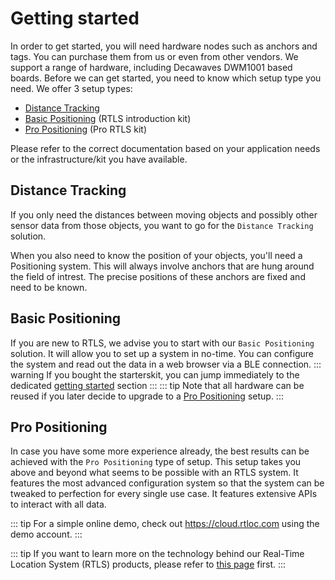 
# Getting started
In order to get started, you will need hardware nodes such as anchors and tags. You can purchase them from us or even from other vendors. We support a range of hardware, including Decawaves DWM1001 based boards.
Before we can get started, you need to know which setup type you need. We offer 3 setup types:
 - [Distance Tracking](/getstarted/distance_tracking_getting_started.html)
 - [Basic Positioning](/getstarted/basic_positioning_getting_started.html) (RTLS introduction kit)
 - [Pro Positioning](/getstarted/pro_positioning_getting_started.html) (Pro RTLS kit)
 
 Please refer to the correct documentation based on your application needs or the infrastructure/kit you have available.

 ## Distance Tracking
If you only need the distances between moving objects and possibly other sensor data from those objects, you want to go for the `Distance Tracking` solution.

When you also need to know the position of your objects, you'll need a Positioning system. This will always involve anchors that are hung around the field of intrest. The precise positions of these anchors are fixed and need to be known.

## Basic Positioning
If you are new to RTLS, we advise you to start with our `Basic Positioning` solution. It will allow you to set up a system in no-time. You can configure the system and read out the data in a web browser via a BLE connection.
::: warning
If you bought the starterskit, you can jump immediately to the dedicated [getting started](/getstarted/basic_positioning_getting_started.html#getting-started) section
:::
::: tip
Note that all hardware can be reused if you later decide to upgrade to a [Pro Positioning](/getstarted/pro_positioning_getting_started.html) setup.
::: 

## Pro Positioning
In case you have some more experience already, the best results can be achieved with the `Pro Positioning` type of setup. This setup takes you above and beyond what seems to be possible with an RTLS system. It features the most advanced configuration system so that the system can be tweaked to perfection for every single use case. It features extensive APIs to interact with all data. 

::: tip
  For a simple online demo, check out <a href="https://cloud.rtloc.com">https://cloud.rtloc.com</a> using the demo account.
:::

::: tip
If you want to learn more on the technology behind our Real-Time Location System (RTLS) products, please refer to [this page](https://rtloc.com/technology) first.
:::
